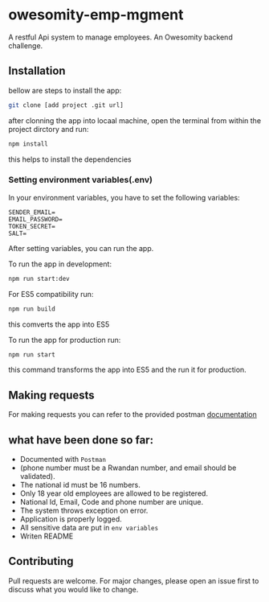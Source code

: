 # owesomity-emp-mgment
A restful Api system to manage employees. An Owesomity backend challenge.

## Installation
bellow are steps to install the app:

``` bash
git clone [add project .git url]
```

after clonning the app into locaal machine, open the terminal from within the project dirctory  and run:
``` bash
npm install
```
this helps to install the  dependencies


### Setting environment variables(.env)
In your environment variables, you have to set the following variables:
```
SENDER_EMAIL=
EMAIL_PASSWORD=
TOKEN_SECRET=
SALT=
```
After setting variables, you can run the app.

To run the app in development:
``` bash
npm run start:dev
```
For ES5 compatibility run:
``` bash
npm run build
```
this comverts the app into ES5

To run the app for production run:
``` bash
npm run start
```
this command transforms the app into  ES5 and the run it for production.

## Making requests
 For making requests you can refer to the provided postman [documentation]() 

## what have been done so far:


- Documented with ``Postman``
- (phone number must be a Rwandan number, and email should be validated).
- The national id must be 16 numbers.
- Only 18 year old employees are allowed to be registered.
- National Id, Email, Code and phone number are unique.
- The system throws exception on error.
- Application is properly logged.
- All sensitive data are put in  ``env variables``
- Writen README 

## Contributing
Pull requests are welcome. For major changes, please open an issue first to discuss what you would like to change.
